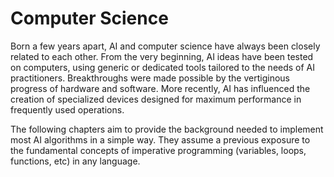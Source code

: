 # Computer Science

Born a few years apart, AI and computer science have always been closely related to each other. From the very beginning, AI ideas have been tested on computers, using generic or dedicated tools tailored to the needs of AI practitioners. Breakthroughs were made possible by the vertiginous progress of hardware and software. More recently, AI has influenced the creation of specialized devices designed for maximum performance in frequently used operations.

The following chapters aim to provide the background needed to implement most AI algorithms in a simple way. They assume a previous exposure to the fundamental concepts of imperative programming (variables, loops, functions, etc) in any language.

```{tableofcontents}
```
